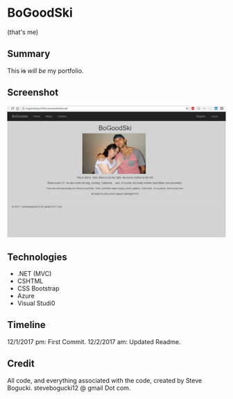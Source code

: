 # BoGoodSki
(that's me)

## Summary

This ~~is~~ *will be* my portfolio.  

## Screenshot

![Screenshot](ReadMeScreenshot.png)

## Technologies

+ .NET (MVC)
+ CSHTML
+ CSS Bootstrap
+ Azure 
+ Visual Studi0

## Timeline

12/1/2017 pm: First Commit.
12/2/2017 am: Updated Readme.

## Credit

All code, and everything associated with the code, created by Steve Bogucki. stevebogucki12 @ gmail Dot com. 
